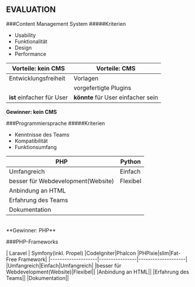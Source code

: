 EVALUATION
----------

###Content Management System
#####Kriterien
- Usability
- Funktionalität
- Design
- Performance

| Vorteile: kein CMS | Vorteile: CMS  |
|--------------------|----------------|
|Entwicklungsfreiheit|Vorlagen|
||vorgefertigte Plugins|
|**ist** einfacher für User|**könnte** für User einfacher sein|

**Gewinner: kein CMS**

###Programmiersprache
#####Kriterien
- Kenntnisse des Teams
- Kompatibilität
- Funktionsumfang

| PHP | Python  |
|--------------------|----------------|
|Umfangreich|Einfach|
|besser für Webdevelopment(Website)|Flexibel|
|Anbindung an HTML||
|Erfahrung des Teams||
|Dokumentation||
<br>
**Gewinner: PHP**

###PHP-Frameworks

| Laravel | Symfony(inkl. Propel)  |CodeIgniter|Phalcon |PHPixie|slim|Fat-Free Framework|
|--------------------|----------------|--------------------|
|Umfangreich|Einfach|Umfangreich| 
|besser für Webdevelopment(Website)|Flexibel||
|Anbindung an HTML||
|Erfahrung des Teams||
|Dokumentation||